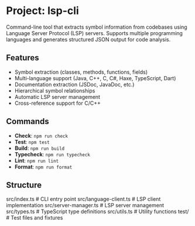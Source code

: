 # Project: lsp-cli

Command-line tool that extracts symbol information from codebases using Language Server Protocol (LSP) servers. Supports multiple programming languages and generates structured JSON output for code analysis.

## Features
- Symbol extraction (classes, methods, functions, fields)
- Multi-language support (Java, C++, C, C#, Haxe, TypeScript, Dart)
- Documentation extraction (JSDoc, JavaDoc, etc.)
- Hierarchical symbol relationships
- Automatic LSP server management
- Cross-reference support for C/C++

## Commands
- **Check**: `npm run check`
- **Test**: `npm test`
- **Build**: `npm run build`
- **Typecheck**: `npm run typecheck`
- **Lint**: `npm run lint`
- **Format**: `npm run format`

## Structure
src/index.ts          # CLI entry point
src/language-client.ts # LSP client implementation
src/server-manager.ts  # LSP server management
src/types.ts          # TypeScript type definitions
src/utils.ts          # Utility functions
test/                 # Test files and fixtures